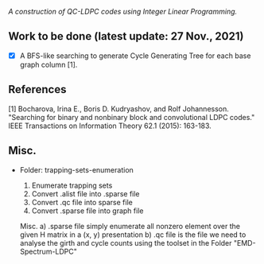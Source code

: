 
*A construction of QC-LDPC codes using Integer Linear Programming.*
## Work to be done (latest update: 27 Nov., 2021)
- [x] A BFS-like searching to generate Cycle Generating Tree for each base graph column [1].


## References
[1] Bocharova, Irina E., Boris D. Kudryashov, and Rolf Johannesson. "Searching for binary and nonbinary block and convolutional LDPC codes." IEEE Transactions on Information Theory 62.1 (2015): 163-183.

## Misc.
* Folder: trapping-sets-enumeration
	1) Enumerate trapping sets
	2) Convert .alist file into .sparse file
	3) Convert .qc file into sparse file
	4) Convert .sparse file into graph file

	Misc.
		a) .sparse file simply enumerate all nonzero element over the given H matrix in a (x, y) presentation
		b) .qc file is the file we need to analyse the girth and cycle counts using the toolset in the Folder "EMD-Spectrum-LDPC"
